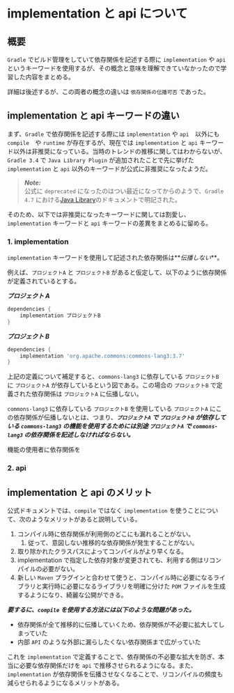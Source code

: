 # implementation と api について

## 概要

`Gradle` でビルド管理をしていて依存関係を記述する際に `implementation` や `api` というキーワードを使用するが、その概念と意味を理解できていなかったので学習した内容をまとめる。

詳細は後述するが、この両者の概念の違いは `依存関係の伝播可否` であった。

## implementation と api キーワードの違い

まず、`Gradle` で依存関係を記述する際には `implementation` や `api`　以外にも `compile`　や `runtime` が存在するが、現在では `implementation` と `api` キーワード以外は非推奨になっている。当時のトレンドの推移に関してはわからないが、`Gradle 3.4` で `Java Library Plugin` が追加されたことで先に挙げた `implementation` と `api` 以外のキーワードが公式に非推奨になったようだ。

> **_Note:_**</br>
> 公式に `deprecated` になったのはつい最近になってからのようで、`Gradle 4.7` における[Java Library](https://docs.gradle.org/4.7/userguide/java_plugin.html#sec:java_plugin_and_dependency_management)のドキュメントで明記された。

そのため、以下では非推奨になったキーワードに関しては割愛し、`implementation` キーワードと `api` キーワードの差異をまとめるに留める。

### 1. implementation

`implementation` キーワードを使用して記述された依存関係は**_伝播しない_**。

例えば、`プロジェクトA` と `プロジェクトB` があると仮定して、以下のように依存関係が定義されているとする。

**_プロジェクト A_**

```groovy
dependencies {
    implementation プロジェクトB
}
```

**_プロジェクト B_**

```groovy
dependencies {
    implementation 'org.apache.commons:commons-lang3:3.7'
}
```

上記の定義について補足すると、`commons-lang3` に依存している `プロジェクトB` に `プロジェクトA` が依存しているという図である。この場合の `プロジェクトB` で定義された依存関係は `プロジェクトA` に伝播しない。

`commons-lang3` に依存している `プロジェクトB` を使用している `プロジェクトA` にこの依存関係が伝播しないとは、つまり、**_`プロジェクトA` で `プロジェクトB` が依存している `commons-lang3` の機能を使用するためには別途 `プロジェクトA` で `commons-lang3` の依存関係を記述しなければならない。_**

機能の使用者に依存関係を

### 2. api

## implementation と api のメリット

公式ドキュメントでは、`compile` ではなく `implementation` を使うことについて、次のようなメリットがあると説明している。

1. コンパイル時に依存関係が利用側のどこにも漏れることがない。
   1. 従って、意図しない推移的な依存関係が発生することがない。
2. 取り除かれたクラスパスによってコンパイルがより早くなる。
3. implementation で指定した依存対象が変更されても、利用する側はリコンパイルの必要がない。
4. 新しい `Maven` プラグインと合わせて使うと、コンパイル時に必要になるライブラリと実行時に必要になるライブラリを明確に分けた `POM` ファイルを生成するようになり、綺麗な公開ができる。

**_要するに、`compile` を使用する方法には以下のような問題があった。_**

- 依存関係が全て推移的に伝播していくため、依存関係が不必要に拡大してしまっていた
- 内部 `API` のような外部に漏らしたくない依存関係まで広がっていた

これを `implementation` で定義することで、依存関係の不必要な拡大を防ぎ、本当に必要な依存関係だけを `api` で推移させられるようになる。また、`implementation` が依存関係を伝播させなくなることで、リコンパイルの頻度も減らせられるようになるメリットがある。
